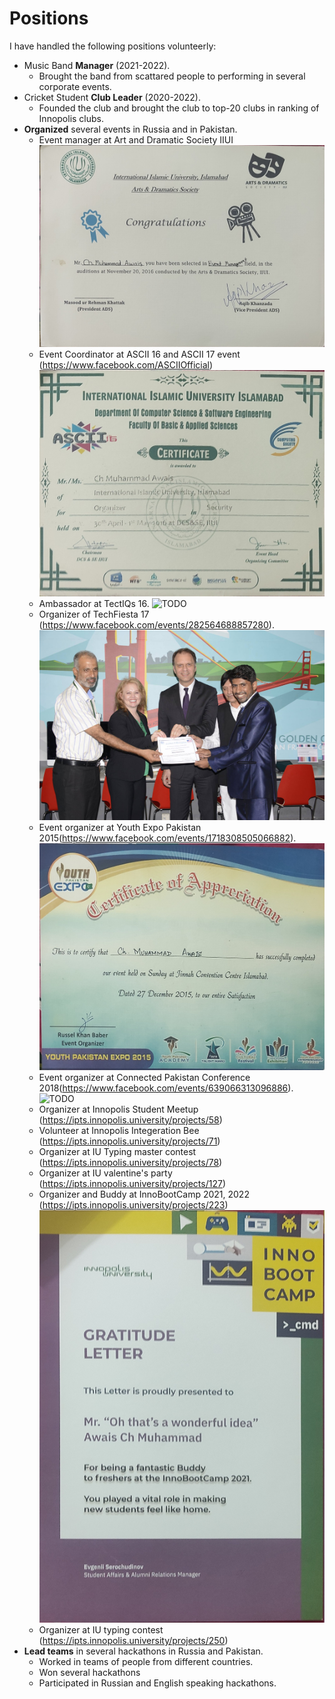 # Positions


I have handled the following positions volunteerly:

- Music Band **Manager** (2021-2022).
  - Brought the band from scattared people to performing in several corporate events.
- Cricket Student **Club Leader** (2020-2022).
  - Founded the club and brought the club to top-20 clubs in ranking of Innopolis clubs.
- **Organized** several events in Russia and in Pakistan.
  - Event manager at Art and Dramatic Society IIUI ![IIUI Event Manager certificate](IIUI_Event_Manager_Media.jpg)
  - Event Coordinator at ASCII 16 and ASCII 17 event (https://www.facebook.com/ASCIIOfficial) ![coordinator_certificate](IIUI_organizer.jpg)
  - Ambassador at TectIQs 16. ![TODO](----.jpg)
  - Organizer of TechFiesta 17 (https://www.facebook.com/events/282564688857280). ![Lincoln Corner](Lincoln_Corner_certificate.jpg)
  - Event organizer at Youth Expo Pakistan 2015(https://www.facebook.com/events/1718308505066882). ![Youth Expo](Organizer_2015.jpg)
  - Event organizer at Connected Pakistan Conference 2018(https://www.facebook.com/events/639066313096886). ![TODO](----.jpg)
  - Organizer at Innopolis Student Meetup (https://ipts.innopolis.university/projects/58)
  - Volunteer at Innopolis Integeration Bee (https://ipts.innopolis.university/projects/71)
  - Organizer at IU Typing master contest (https://ipts.innopolis.university/projects/78)
  - Organizer at IU valentine's party (https://ipts.innopolis.university/projects/127)
  - Organizer and Buddy at InnoBootCamp 2021, 2022 (https://ipts.innopolis.university/projects/223) ![Organizer_Bootcamp_2021](Organizer_Bootcamp_2021.jpg)
  - Organizer at IU typing contest (https://ipts.innopolis.university/projects/250)
- **Lead teams** in several hackathons in Russia and Pakistan.
  - Worked in teams of people from different countries.
  - Won several hackathons
  - Participated in Russian and English speaking hackathons.
